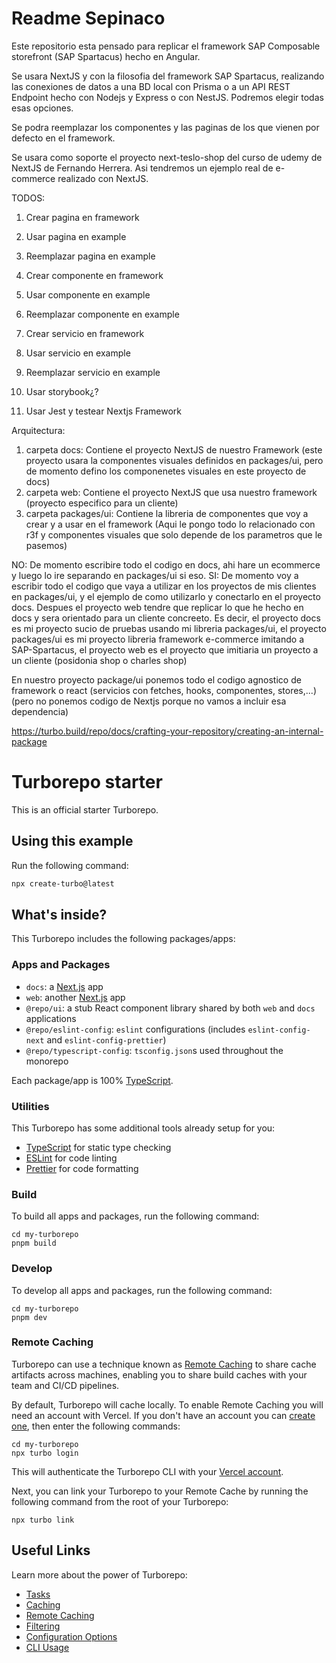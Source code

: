 # Readme Sepinaco

Este repositorio esta pensado para replicar el framework SAP Composable storefront (SAP Spartacus) hecho en Angular.

Se usara NextJS y con la filosofia del framework SAP Spartacus, realizando las conexiones de datos a una BD local con Prisma o a un API REST Endpoint hecho con Nodejs y Express o con NestJS. Podremos elegir todas esas opciones.

Se podra reemplazar los componentes y las paginas de los que vienen por defecto en el framework.

Se usara como soporte el proyecto next-teslo-shop del curso de udemy de NextJS de Fernando Herrera. Asi tendremos un ejemplo real de e-commerce realizado con NextJS.

TODOS:

1) Crear pagina en framework
2) Usar pagina en example
3) Reemplazar pagina en example

1) Crear componente en framework
2) Usar componente en example
3) Reemplazar componente en example

1) Crear servicio en framework
2) Usar servicio en example
3) Reemplazar servicio en example

1) Usar storybook¿?

1) Usar Jest y testear Nextjs Framework

Arquitectura:

1) carpeta docs: Contiene el proyecto NextJS de nuestro Framework (este proyecto usara la componentes visuales definidos en packages/ui, pero de momento defino los componenetes visuales en este proyecto de docs)
2) carpeta web: Contiene el proyecto NextJS que usa nuestro framework (proyecto especifico para un cliente)
3) carpeta packages/ui: Contiene la libreria de componentes que voy a crear y a usar en el framework (Aqui le pongo todo lo relacionado con r3f y componentes visuales que solo depende de los parametros que le pasemos)

NO: De momento escribire todo el codigo en docs, ahi hare un ecommerce y luego lo ire separando en packages/ui si eso.
SI: De momento voy a escribir todo el codigo que vaya a utilizar en los proyectos de mis clientes en packages/ui, y el ejemplo de como utilizarlo y conectarlo en el proyecto docs. Despues el proyecto web tendre que replicar lo que he hecho en docs y sera orientado para un cliente concreeto. Es decir, el proyecto docs es mi proyecto sucio de pruebas usando mi libreria packages/ui, el proyecto packages/ui es mi proyecto libreria framework e-commerce imitando a SAP-Spartacus, el proyecto web es el proyecto que imitiaria un proyecto a un cliente (posidonia shop o charles shop)

En nuestro proyecto package/ui ponemos todo el codigo agnostico de framework o react (servicios con fetches, hooks, componentes, stores,...) (pero no ponemos codigo de Nextjs porque no vamos a incluir esa dependencia)

https://turbo.build/repo/docs/crafting-your-repository/creating-an-internal-package

# Turborepo starter

This is an official starter Turborepo.

## Using this example

Run the following command:

```sh
npx create-turbo@latest
```

## What's inside?

This Turborepo includes the following packages/apps:

### Apps and Packages

- `docs`: a [Next.js](https://nextjs.org/) app
- `web`: another [Next.js](https://nextjs.org/) app
- `@repo/ui`: a stub React component library shared by both `web` and `docs` applications
- `@repo/eslint-config`: `eslint` configurations (includes `eslint-config-next` and `eslint-config-prettier`)
- `@repo/typescript-config`: `tsconfig.json`s used throughout the monorepo

Each package/app is 100% [TypeScript](https://www.typescriptlang.org/).

### Utilities

This Turborepo has some additional tools already setup for you:

- [TypeScript](https://www.typescriptlang.org/) for static type checking
- [ESLint](https://eslint.org/) for code linting
- [Prettier](https://prettier.io) for code formatting

### Build

To build all apps and packages, run the following command:

```
cd my-turborepo
pnpm build
```

### Develop

To develop all apps and packages, run the following command:

```
cd my-turborepo
pnpm dev
```

### Remote Caching

Turborepo can use a technique known as [Remote Caching](https://turbo.build/repo/docs/core-concepts/remote-caching) to share cache artifacts across machines, enabling you to share build caches with your team and CI/CD pipelines.

By default, Turborepo will cache locally. To enable Remote Caching you will need an account with Vercel. If you don't have an account you can [create one](https://vercel.com/signup), then enter the following commands:

```
cd my-turborepo
npx turbo login
```

This will authenticate the Turborepo CLI with your [Vercel account](https://vercel.com/docs/concepts/personal-accounts/overview).

Next, you can link your Turborepo to your Remote Cache by running the following command from the root of your Turborepo:

```
npx turbo link
```

## Useful Links

Learn more about the power of Turborepo:

- [Tasks](https://turbo.build/repo/docs/core-concepts/monorepos/running-tasks)
- [Caching](https://turbo.build/repo/docs/core-concepts/caching)
- [Remote Caching](https://turbo.build/repo/docs/core-concepts/remote-caching)
- [Filtering](https://turbo.build/repo/docs/core-concepts/monorepos/filtering)
- [Configuration Options](https://turbo.build/repo/docs/reference/configuration)
- [CLI Usage](https://turbo.build/repo/docs/reference/command-line-reference)
